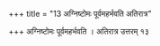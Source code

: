 +++
title = "13 अग्निष्टोमः पूर्वमहर्भवति अतिरात्र"

+++
अग्निष्टोमः पूर्वमहर्भवति । अतिरात्र उत्तरम् १३
